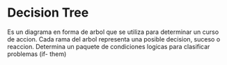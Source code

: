 # Decision Tree
Es un diagrama en forma de arbol que se utiliza para determinar un curso de accion. Cada rama del arbol representa una posible decision, suceso o reaccion. Determina un paquete de condiciones logicas para clasificar problemas (if- them)
